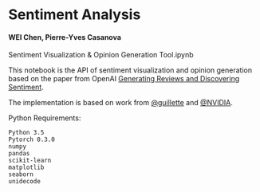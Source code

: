 # Sentiment Analysis
#### WEI Chen, Pierre-Yves Casanova

Sentiment Visualization & Opinion Generation Tool.ipynb

This notebook is the API of sentiment visualization and opinion generation based on the paper from OpenAI [Generating Reviews and Discovering Sentiment](https://github.com/openai/generating-reviews-discovering-sentiment).

The implementation is based on work from [@guillette](https://github.com/guillitte/pytorch-sentiment-neuron) and [@NVIDIA](https://github.com/NVIDIA/sentiment-discovery).

Python Requirements:

    Python 3.5
    Pytorch 0.3.0
    numpy
    pandas
    scikit-learn
    matplotlib
    seaborn
    unidecode
